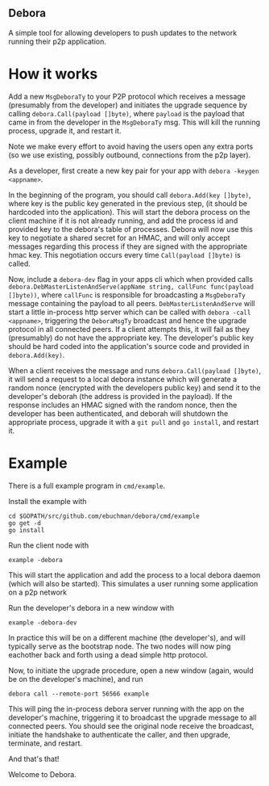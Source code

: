 Debora
------

A simple tool for allowing developers to push updates to the network running their p2p application.

# How it works

Add a new `MsgDeboraTy` to your P2P protocol which receives a message (presumably from the developer)
and initiates the upgrade sequence by calling `debora.Call(payload []byte)`, where `payload` is the payload that came in from 
the developer in the `MsgDeboraTy` msg.
This will kill the running process, upgrade it, and restart it.

Note we make every effort to avoid having the users open any extra ports (so we use existing, possibly outbound, connections from the p2p layer).

As a developer, first create a new key pair for your app with `debora -keygen <appname>`.

In the beginning of the program, you should call `debora.Add(key []byte)`, where key is the public key generated in the previous step,
(it should be hardcoded into the application).
This will start the debora process on the client machine if it is not already running,
and add the process id and provided key to the debora's table of processes. 
Debora will now use this key to negotiate a shared secret for an HMAC, and will only accept messages 
regarding this process if they are signed with the appropriate hmac key.
This negotiation occurs every time `Call(payload []byte)` is called.

Now, include a `debora-dev` flag in your apps cli which when provided calls `debora.DebMasterListenAndServe(appName string, callFunc func(payload []byte))`, 
where `callFunc` is responsible for broadcasting a `MsgDeboraTy` message containing the payload to all peers. 
`DebMasterListenAndServe` will start a little in-process http server which can be called with `debora -call <appname>`, 
triggering the `DeboraMsgTy` broadcast and hence the upgrade protocol in all connected peers. 
If a client attempts this, it will fail as they (presumably) do not have the appropriate key. 
The developer's public key should be hard coded into the application's source code and provided in `debora.Add(key)`.

When a client receives the message and runs `debora.Call(payload []byte)`, it will send a request to a local debora instance which will generate
a random nonce (encrypted with the developers public key) and send it to the developer's deborah (the address is provided in the payload). 
If the response includes an HMAC signed with the random nonce, then the developer has been authenticated, and deborah will
shutdown the appropriate process, upgrade it with a `git pull` and `go install`, and restart it.

# Example

There is a full example program in `cmd/example`.

Install the example with

```
cd $GOPATH/src/github.com/ebuchman/debora/cmd/example
go get -d
go install
```

Run the client node with

```
example -debora
```

This will start the application and add the process to a local debora daemon (which will also be started).
This simulates a user running some application on a p2p network

Run the developer's debora in a new window with

```
example -debora-dev
```

In practice this will be on a different machine (the developer's), and will typically serve as the bootstrap node. 
The two nodes will now ping eachother back and forth using a dead simple http protocol.

Now, to initiate the upgrade procedure, open a new window (again, would be on the developer's machine), and run

```
debora call --remote-port 56566 example
```

This will ping the in-process debora server running with the app on the developer's machine, triggering it to broadcast the upgrade message to all connected peers.
You should see the original node receive the broadcast, initiate the handshake to authenticate the caller, and then upgrade, terminate, and restart.

And that's that!

Welcome to Debora.
